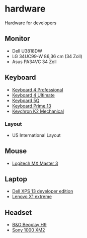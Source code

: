 # hardware
Hardware for developers

## Monitor

- Dell U3818DW
- LG 34UC99-W 86,36 cm (34 Zoll) 
- Asus PA34VC 34 Zoll 

## Keyboard

- [Keyboard 4 Professional](https://www.daskeyboard.com/)
- [Keyboard 4 Ultimate](https://www.daskeyboard.com/)
- [Keyboard 5Q](https://www.daskeyboard.com/)
- [Keyboard Prime 13](https://www.daskeyboard.com/)
- [Keychron K2 Mechanical](https://www.keychron.com/)

### Layout

- US International Layout

## Mouse

- [Logitech MX Master 3](https://www.logitech.com/)

## Laptop

- [Dell XPS 13 developer edition](https://www.dell.com/)
- [Lenovo X1 extreme](https://www.lenovo.com/)

## Headset

- [B&O Beoplay H9](https://www.bang-olufsen.com)
- [Sony 1000 XM2](https://www.sony.com/)
